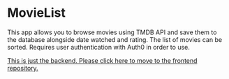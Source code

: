# MovieList
This app allows you to browse movies using TMDB API and save them to the database alongside date watched and rating. The list of movies can be sorted. Requires user authentication with Auth0 in order to use.

[This is just the backend. Please click here to move to the frontend repository.](https://github.com/Ravord/MovieList)
